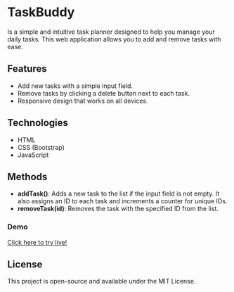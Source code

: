 # TaskBuddy

Is a simple and intuitive task planner designed to help you manage your daily tasks. This web application allows you to add and remove tasks with ease.

## Features

- Add new tasks with a simple input field.
- Remove tasks by clicking a delete button next to each task.
- Responsive design that works on all devices.

## Technologies

- HTML
- CSS (Bootstrap)
- JavaScript

## Methods

- **addTask()**: Adds a new task to the list if the input field is not empty. It also assigns an ID to each task and increments a counter for unique IDs.
- **removeTask(id)**: Removes the task with the specified ID from the list.

### Demo

[Click here to try live!]()

## License

This project is open-source and available under the MIT License.
